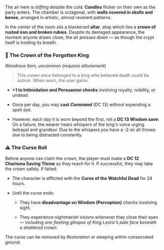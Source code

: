 
The air here is _stifling_ despite the cold. **Candles** flicker on their own as the party enters. The chamber is octagonal, with **walls covered in skulls and bones**, arranged in artistic, almost reverent patterns.

In the center of the room sits a blackened **altar**, atop which lies a **crown of rusted iron and broken rubies**. Despite its damaged appearance, the moment anyone draws close, the air _presses down_ — as though the crypt itself is holding its breath.

### 🔮 The Crown of the Forgotten King

_Wondrous Item, uncommon (requires attunement)_

> This crown once belonged to a king who believed death could be outrun. When worn, the user gains:

- **+1 to Intimidation and Persuasion checks** involving royalty, nobility, or undead.
    
- Once per day, you may **cast _Command_** (DC 13) without expending a spell slot.
    
- However, each day it is worn beyond the first, roll a **DC 13 Wisdom save**. On a failure, the wearer hears whispers of the king's voice urging betrayal and grandeur. Due to the whispers you have a -2 on all throws due to being distracted constantly.
    

### ⚠️ The Curse Roll

Before anyone can claim the crown, the player must make a **DC 12 Charisma Saving Throw** as they reach for it. If successful, they may take the crown safely. If failed:

- The character is afflicted with the **Curse of the Watchful Dead** for 24 hours.
    
- Until the curse ends:
    
    - They have **disadvantage on Wisdom (Perception)** checks involving sight.
        
    - They experience nightmarish visions whenever they close their eyes — including _one fleeting glimpse of King Leoric’s pale face beneath a shattered crown_.
        

The curse can be removed by _Restoration_ or sleeping within consecrated ground.